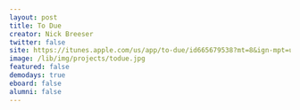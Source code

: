 ```yaml
---
layout: post
title: To Due
creator: Nick Breeser
twitter: false
site: https://itunes.apple.com/us/app/to-due/id665679538?mt=8&ign-mpt=uo%3D4
image: /lib/img/projects/todue.jpg
featured: false
demodays: true
eboard: false
alumni: false
---
```

